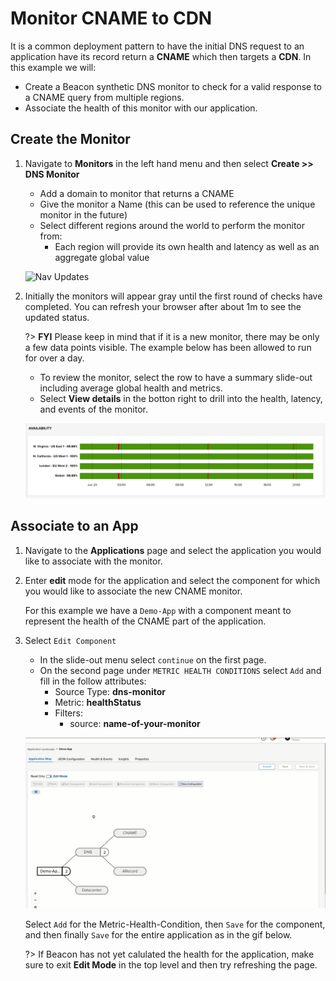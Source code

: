 # Monitor CNAME to CDN

It is a common deployment pattern to have the initial DNS request to an application have its record return a **CNAME** which then targets a **CDN**.  In this example we will:
- Create a Beacon synthetic DNS monitor to check for a valid response to a CNAME query from multiple regions.
- Associate the health of this monitor with our application.


## Create the Monitor

1. Navigate to **Monitors** in the left hand menu and then select **Create >> DNS Monitor**

   - Add a domain to monitor that returns a CNAME
   - Give the monitor a Name (this can be used to reference the unique monitor in the future)
   - Select different regions around the world to perform the monitor from:
     - Each region will provide its own health and latency as well as an aggregate global value

   ![Nav Updates](./media/createDNSMon.gif)

1. Initially the monitors will appear gray until the first round of checks have completed. You can refresh your browser after about 1m to see the updated status.

   ?> **FYI** Please keep in mind that if it is a new monitor, there may be only a few data points visible. The example below has been allowed to run for over a day.

   - To review the monitor, select the row to have a summary slide-out including average global health and metrics.
   - Select **View details** in the botton right to drill into the health, latency, and events of the monitor.

   ![Nav Updates](./media/dns_health.png)

## Associate to an App

1. Navigate to the **Applications** page and select the application you would like to associate with the monitor.
1. Enter **edit** mode for the application and select the component for which you would like to associate the new CNAME monitor.

   For this example we have a `Demo-App` with a component meant to represent the health of the CNAME part of the application.

1. Select `Edit Component` 

   - In the slide-out menu select `continue` on the first page.
   - On the second page under `METRIC HEALTH CONDITIONS` select `Add` and fill in the follow attributes:
     - Source Type: **dns-monitor**
     - Metric: **healthStatus**
     - Filters:
       - source: **name-of-your-monitor**

   ![Nav Updates](./media/associateMHC.gif)

   Select `Add` for the Metric-Health-Condition, then `Save` for the component, and then finally `Save` for the entire application as in the gif below.

   ?> If Beacon has not yet calulated the health for the application, make sure to exit **Edit Mode** in the top level and then try refreshing the page.